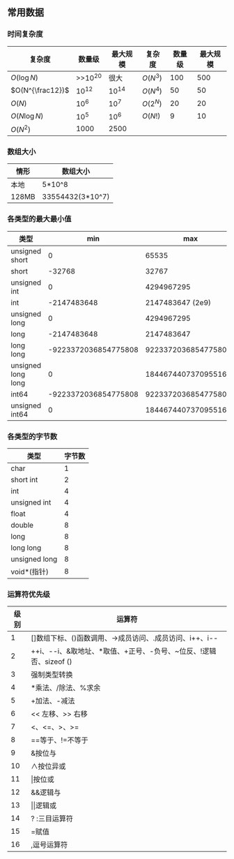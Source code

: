 ## 常用数据

### 时间复杂度

| 复杂度 | 数量级 | 最大规模 | 复杂度 | 数量级 | 最大规模 |
| ----- | ----- | ----- | ----- | ----- | ----- |
| $O(\log N)$| >>$10^{20}$ | 很大| $O(N^3)$ | 100| 500|
| $O(N^{\frac12})$ | $10^{12}$ | $10^{14}$ | $O(N^4)$ | 50 | 50 |
| $O(N)$ | $10^6$| $10^7$| $O(2^N)$ | 20 | 20 |
| $O(N \log N)$| $10^5$| $10^6$| $O(N!)$  | 9| 10 |
| $O(N^2)$ | $1000$| $2500$||  ||

### 数组大小

|情形|数组大小|
|-|-|
|本地|5*10^8|
|128MB|33554432(3*10^7)|

### 各类型的最大最小值

|类型|min|max|
|-|-|-|
|unsigned short|0|65535|
|short|-32768|32767|
|unsigned int|0|4294967295|
|int|-2147483648|2147483647 (2e9)|
|unsigned long|0|4294967295|
|long|-2147483648|2147483647|
|long long|-9223372036854775808|9223372036854775807|
|unsigned long long|0|1844674407370955161|
|int64|-9223372036854775808|9223372036854775807|
|unsigned int64|0|18446744073709551615|

### 各类型的字节数

|类型|字节数|
|-|-|
|char|1|
|short int|2|
|int|4|
|unsigned int|4|
|float|4|
|double|8|
|long|8|
|long long|8|
|unsigned long|8|
|void*(指针)|8|

### 运算符优先级

|级别|运算符|
|-|-|
|1|[]数组下标、()函数调用、->成员访问、.成员访问、i++、i--|
|2|++i、--i、&取地址、*取值、+正号、-负号、~位反、!逻辑否、sizeof ()|
|3|强制类型转换|
|4|*乘法、/除法、%求余|
|5|+加法、-减法|
|6|<< 左移、>> 右移|
|7|<、<=、>、>=|
|8|==等于、!=不等于|
|9|&按位与|
|10|∧按位异或|
|11|\|按位或|
|12|&&逻辑与|
|13|\|\|逻辑或|
|14|? :三目运算符|
|15|=赋值|
|16|,逗号运算符|
